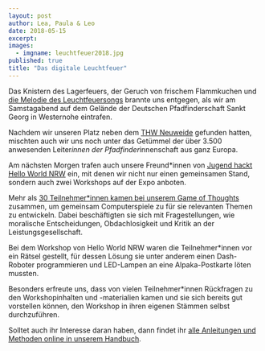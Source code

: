 ```yaml
---
layout: post
author: Lea, Paula & Leo
date: 2018-05-15
excerpt: 
images:
  - imgname: leuchtfeuer2018.jpg
published: true
title: "Das digitale Leuchtfeuer"
---
```


Das Knistern des Lagerfeuers, der Geruch von frischem Flammkuchen und <a href="https://dpsg.de/fileadmin/daten/aktionen/leuchtfeuer/Dokumente/McKev%20feat.%20Trici%20-%20Leuchtfeuer.mp3">die Melodie des Leuchtfeuersongs</a> brannte uns entgegen, als wir am Samstagabend auf dem Gelände der Deutschen Pfadfinderschaft Sankt Georg in Westernohe eintrafen. 

Nachdem wir unseren Platz neben dem <a href="https://twitter.com/woLeonard/status/990318410687971329">THW Neuweide</a> gefunden hatten, mischten auch wir uns noch unter das Getümmel der über 3.500 anwesenden Leiter*innen der Pfadfinder*innenschaft aus ganz Europa. 

Am nächsten Morgen trafen auch unsere Freund*innen von <a href="www.jugendhackt.org/helloworld">Jugend hackt Hello World NRW</a> ein, mit denen wir nicht nur einen gemeinsamen Stand, sondern auch zwei Workshops auf der Expo anboten.

Mehr als <a href="https://twitter.com/demokratielabs/status/990583440964816897">30 Teilnehmer*innen kamen bei unserem Game of Thoughts</a> zusammen, um gemeinsam Computerspiele zu für sie relevanten Themen zu entwickeln. Dabei beschäftigten sie sich mit Fragestellungen, wie moralische Entscheidungen, Obdachlosigkeit und Kritik an der Leistungsgesellschaft.

Bei dem Workshop von Hello World NRW waren die Teilnehmer*innen vor ein Rätsel gestellt, für dessen Lösung sie unter anderem einen Dash-Roboter programmieren und LED-Lampen an eine Alpaka-Postkarte löten mussten.

Besonders erfreute uns, dass von vielen Teilnehmer*innen Rückfragen zu den Workshopinhalten und -materialien kamen und sie sich bereits gut vorstellen können, den Workshop in ihren eigenen Stämmen selbst durchzuführen. 

Solltet auch ihr Interesse daran haben, dann findet ihr <a href="https://handbuch.demokratielabore.de">alle Anleitungen und Methoden online in unserem Handbuch</a>.
